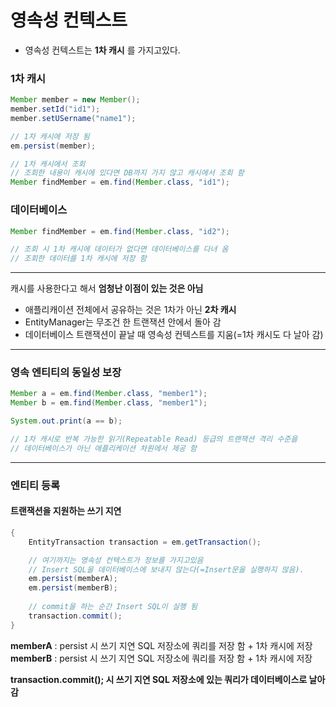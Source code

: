 # 영속성 컨텍스트

* 영속성 컨텍스트는 __1차 캐시__ 를 가지고있다.

### 1차 캐시
```java
Member member = new Member();
member.setId("id1");
member.setUSername("name1");

// 1차 캐시에 저장 됨
em.persist(member);

// 1차 캐시에서 조회
// 조회한 내용이 캐시에 있다면 DB까지 가지 않고 캐시에서 조회 함
Member findMember = em.find(Member.class, "id1");
```

### 데이터베이스
```java
Member findMember = em.find(Member.class, "id2");

// 조회 시 1차 캐시에 데이터가 없다면 데이터베이스를 다녀 옴
// 조회한 데이터를 1차 캐시에 저장 함
```
---
캐시를 사용한다고 해서 __엄청난 이점이 있는 것은 아님__
* 애플리캐이션 전체에서 공유하는 것은 1차가 아닌 __2차 캐시__
* EntityManager는 무조건 한 트랜잭션 안에서 돌아 감
* 데이터베이스 트랜잭션이 끝날 때 영속성 컨텍스트를 지움(=1차 캐시도 다 날아 감)
---
### 영속 엔티티의 동일성 보장
```java
Member a = em.find(Member.class, "member1");
Member b = em.find(Member.class, "member1");

System.out.print(a == b);

// 1차 캐시로 반복 가능한 읽기(Repeatable Read) 등급의 트랜잭션 격리 수준을
// 데이터베이스가 아닌 애플리케이션 차원에서 제공 함
```
---
### 엔티티 등록
#### 트랜잭션을 지원하는 쓰기 지연
```java
{
    EntityTransaction transaction = em.getTransaction();

    // 여기까지는 영속성 컨텍스트가 정보를 가지고있음
    // Insert SQL을 데이터베이스에 보내지 않는다(=Insert문을 실행하지 않음).
    em.persist(memberA);
    em.persist(memberB);
        
    // commit을 하는 순간 Insert SQL이 실행 됨
    transaction.commit();    
}
```
__memberA__ : persist 시 쓰기 지연 SQL 저장소에 쿼리를 저장 함 + 1차 캐시에 저장<br>
__memberB__ : persist 시 쓰기 지연 SQL 저장소에 쿼리를 저장 함 + 1차 캐시에 저장

__transaction.commit(); 시 쓰기 지연 SQL 저장소에 있는 쿼리가 데이터베이스로 날아 감__

